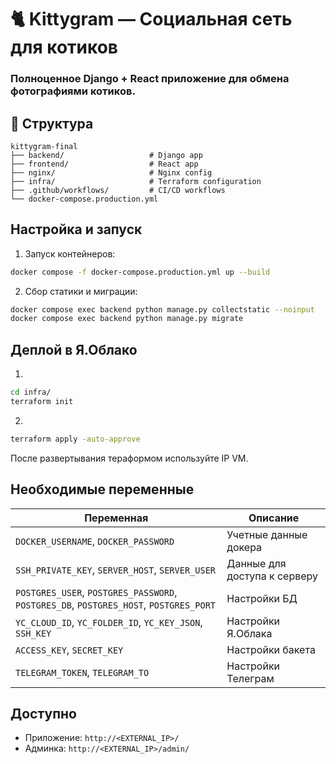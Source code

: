 # 🐈 Kittygram — Социальная сеть для котиков
### Полноценное Django + React приложение для обмена фотографиями котиков.

## 📁 Структура

```
kittygram-final
├── backend/                   # Django app
├── frontend/                  # React app
├── nginx/                     # Nginx config
├── infra/                     # Terraform configuration
├── .github/workflows/         # CI/CD workflows
└── docker-compose.production.yml
```

## Настройка и запуск

1. Запуск контейнеров:

```bash
docker compose -f docker-compose.production.yml up --build
```

2. Сбор статики и миграции:

```bash
docker compose exec backend python manage.py collectstatic --noinput
docker compose exec backend python manage.py migrate
```

## Деплой в Я.Облако

1.

```bash
cd infra/
terraform init
```

2.

```bash
terraform apply -auto-approve
```

После развертывания тераформом используйте IP VM.


## Необходимые переменные

| Переменная | Описание |
|--------|-------------|
| `DOCKER_USERNAME`, `DOCKER_PASSWORD` | Учетные данные докера |
| `SSH_PRIVATE_KEY`, `SERVER_HOST`, `SERVER_USER` | Данные для доступа к серверу |
| `POSTGRES_USER`, `POSTGRES_PASSWORD`, `POSTGRES_DB`, `POSTGRES_HOST`, `POSTGRES_PORT` | Настройки БД |
| `YC_CLOUD_ID`, `YC_FOLDER_ID`, `YC_KEY_JSON`, `SSH_KEY` | Настройки Я.Облака |
| `ACCESS_KEY`, `SECRET_KEY` | Настройки бакета |
| `TELEGRAM_TOKEN`, `TELEGRAM_TO` | Настройки Телеграм |

## Доступно

- Приложение: `http://<EXTERNAL_IP>/`
- Админка: `http://<EXTERNAL_IP>/admin/`
